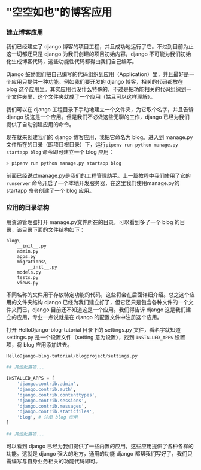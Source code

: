 # "空空如也"的博客应用

### 建立博客应用

我们已经建立了 django 博客的项目工程，并且成功地运行了它。不过到目前为止这一切都还只是 django 为我们创建的项目初始内容，django 不可能为我们初始化生成博客代码，这些功能性代码都得由我们自己编写。

Django 鼓励我们把自己编写的代码组织到应用（Application）里，并且最好是一个应用只提供一种功能。例如我们要开发的 django 博客，相关的代码都放在 blog 这个应用里。其实应用也没什么特殊的，不过是把功能相关的代码组织到一个文件夹里，这个文件夹就成了一个应用（姑且可以这样理解）。

我们可以在 django 工程目录下手动地建立一个文件夹，为它取个名字，并且告诉 django 说这是一个应用。但是我们不必做这些无聊的工作，django 已经为我们提供了自动创建应用的命令。

现在就来创建我们的 django 博客应用，我把它命名为 blog。进入到 manage.py 文件所在的目录（即项目根目录）下，运行`pipenv run python manage.py startapp blog` 命令即可建立一个 blog 应用：

```python
> pipenv run python manage.py startapp blog
```

前面已经说过manage.py是我们的工程管理助手。上一篇教程中我们使用了它的 `runserver` 命令开启了一个本地开发服务器，在这里我们使用manage.py的 startapp 命令创建了一个 blog 应用。

### 应用的目录结构

用资源管理器打开 manage.py文件所在的目录，可以看到多了一个 blog 的目录，该目录下面的文件结构如下：

```
blog\
    __init__.py
    admin.py
    apps.py
    migrations\
        __init__.py
    models.py
    tests.py
    views.py
```

不同名称的文件用于存放特定功能的代码，这些将会在后面详细介绍。总之这个应用的文件夹结构 django 已经为我们建立好了，但它还只是包含各种文件的一个文件夹而已，django 目前还不知道这是一个应用。我们得告诉 django 这是我们建立的应用，专业一点说就是在 django 的配置文件中注册这个应用。

打开 HelloDjango-blog-tutorial 目录下的 settings.py 文件，看名字就知道 settings.py 是一个设置文件（setting 意为设置），找到 `INSTALLED_APPS` 设置项，将 blog 应用添加进去。

```python
HelloDjango-blog-tutorial/blogproject/settings.py
 
## 其他配置项...
 
INSTALLED_APPS = [
    'django.contrib.admin',
    'django.contrib.auth',
    'django.contrib.contenttypes',
    'django.contrib.sessions',
    'django.contrib.messages',
    'django.contrib.staticfiles',
    'blog', # 注册 blog 应用
]
 
## 其他配置项...
```

可以看到 django 已经为我们提供了一些内置的应用，这些应用提供了各种各样的功能。这就是 django 强大的地方，通用的功能 django 都帮我们写好了，我们只需编写与自身业务相关的功能代码即可。
